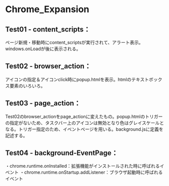 # Chrome_Expansion

## Test01 - content_scripts：

ページ新規・移動時にcontent_scriptsが実行されて、アラート表示。windows.onLoadが後に表示される。

## Test02 - browser_action：

アイコンの指定＆アイコンclick時にpopup.htmlを表示。htmlのテキストボックス要素のいろいろ。

## Test03 - page_action：

Test02のbrowser_actionをpage_actionに変えたもの。popup.htmlのトリガーの指定がないため、タスクバー上のアイコンは無効となり色はグレイスケールとなる。トリガー指定のため、イベントページを用いる。background.jsに定義を記述する。

## Test04 - background-EventPage：

・chrome.runtime.onInstalled：拡張機能がインストールされた時に呼ばれるイベント
・chrome.runtime.onStartup.addListener：ブラウザ起動時に呼ばれるイベント
